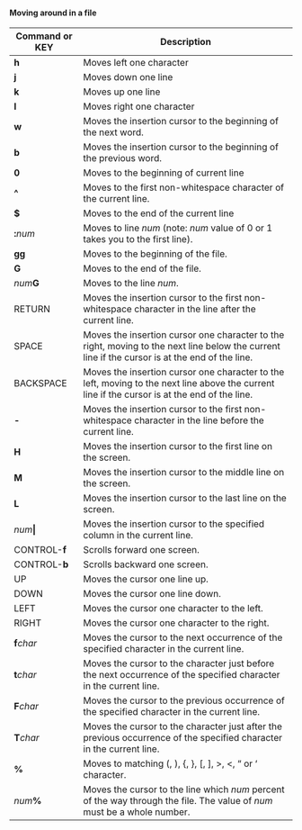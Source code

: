 #### Moving around in a file

| Command or KEY | Description |
| - | - |
| **h** | Moves left one character |
| **j** | Moves down one line |
| **k** | Moves up one line |
| **l** | Moves right one character |
| **w** | Moves the insertion cursor to the beginning of the next word. |
| **b** | Moves the insertion cursor to the beginning of the previous word. |
| **0** | Moves to the beginning of current line |
| **^** | Moves to the first non-whitespace character of the current line. |
| **$** | Moves to the end of the current line |
| **:**_num_ | Moves to line _num_ (note: _num_ value of 0 or 1 takes you to the first line). |
| **gg** | Moves to the beginning of the file. |
| **G** | Moves to the end of the file. |
| _num_**G** | Moves to the line _num_. |
| RETURN | Moves the insertion cursor to the first non-whitespace character in the line after the current line. |
| SPACE | Moves the insertion cursor one character to the right, moving to the next line below the current line if the cursor is at the end of the line. |
| BACKSPACE | Moves the insertion cursor one character to the left, moving to the next line above the current line if the cursor is at the end of the line. |
| **-** | Moves the insertion cursor to the first non-whitespace character in the line before the current line. |
| **H** | Moves the insertion cursor to the first line on the screen. |
| **M** | Moves the insertion cursor to the middle line on the screen. |
| **L** | Moves the insertion cursor to the last line on the screen. |
| _num_**\|** | Moves the insertion cursor to the specified column in the current line. |
| CONTROL-**f** | Scrolls forward one screen. |
| CONTROL-**b** | Scrolls backward one screen. |
| UP | Moves the cursor one line up. |
| DOWN | Moves the cursor one line down. |
| LEFT | Moves the cursor one character to the left. |
| RIGHT | Moves the cursor one character to the right. |
| **f**_char_ | Moves the cursor to the next occurrence of the specified character in the current line. |
| **t**_char_ | Moves the cursor to the character just before the next occurrence of the specified character in the current line. |
| **F**_char_ | Moves the cursor to the previous occurrence of the specified character in the current line. |
| **T**_char_ | Moves the cursor to the character just after the previous occurrence of the specified character in the current line. |
| **%** | Moves to matching (, ), \{, \}, [, ], \>, \<, “ or ‘ character. |
| _num_**%** | Moves the cursor to the line which _num_ percent of the way through the file. The value of _num_ must be a whole number. |

